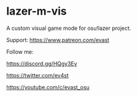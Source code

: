 # lazer-m-vis
A custom visual game mode for osu!lazer project.

Support:
https://www.patreon.com/evast

Follow me:

https://discord.gg/HQgy3Ey

https://twitter.com/ev4st

https://youtube.com/c/evast_osu
